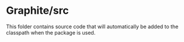 # Graphite/src

This folder contains source code that will automatically be added to the classpath when
the package is used.

